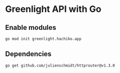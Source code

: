 # Greenlight API with Go

## Enable modules

```
go mod init greenlight.hachiko.app
```

## Dependencies

```
go get github.com/julienschmidt/httprouter@v1.3.0
```
